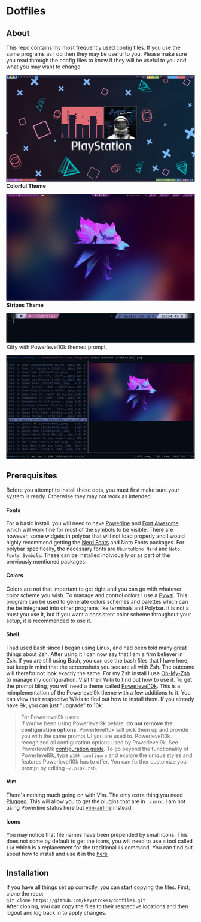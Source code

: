 # Dotfiles
## About
This repo contains my most frequently used config files. If you use the same programs as I do
then they may be useful to you. Please make sure you read through the config files to know if
they will be useful to you and what you may want to change.

![Colorful Theme Desktop](https://github.com/keystroke3/dotfiles/blob/master/screenshots/Colorful%20Theme%20shot2.png?raw=true)
**Colorful Theme**

![Stripes Theme Desktop](https://raw.githubusercontent.com/keystroke3/dotfiles/master/screenshots/Stripes%20Desktop.png)
**Stripes Theme**

![Kitty/Prompt](https://raw.githubusercontent.com/keystroke3/dotfiles/master/screenshots/kitty.png)
Kitty with Powerlevel10k themed prompt.

![ranger](https://raw.githubusercontent.com/keystroke3/dotfiles/master/screenshots/ranger.png)

## Prerequisites
Before you attempt to install these dots, you must first make sure your system is ready. Otherwise
they may not work as intended.

#### Fonts
For a basic install, you will need to have [Powerline](https://github.com/powerline/powerline) and [Font Awesome](https://github.com/FortAwesome/Font-Awesome) which will work fine for most of the
symbols to be visible. There are however, some widgets in polybar that will not load properly
and I would highly recommend getting the [Nerd Fonts](https://github.com/ryanoasis/nerd-fonts) and Noto Fonts packages. For polybar specifically, the necessary
fonts are `UbuntuMono Nerd` and `Noto Fonts Symbols`. These can be installed individually or as part of the previously
mentioned packages.

#### Colors
Colors are not that important to get right and you can go with whatever color scheme you wish. To manage
and control colors I use a [Pywal](https://github.com/dylanaraps/pywal). This program can be used to generate colors schemes and palettes which can 
the be integrated into other programs like terminals and Polybar. It is not a must you use it, but if you
want a consistent color scheme throughout your setup, it is recommended to use it.

#### Shell
I had used Bash since I began using Linux, and had been told many great things about Zsh. After using it
I can now say that I am a firm believer in Zsh. If you are still using Bash, you can use the bash files that
I have here, but keep in mind that the screenshots you see are all with Zsh. The outcome will therefor not look exactly the same.
For my Zsh install I use [Oh-My-Zsh](https://github.com/ohmyzsh/ohmyzsh) to manage my configuration. Visit their Wiki to find out how to use it. To get the prompt
bling, you will need a theme called [Powerlevel10k](https://github.com/romkatv/powerlevel10k). This is a reimplementation of the Powerlevel9k theme with a few additions to it.
You can view their respective Wikis to find out how to install them. If you already have 9k, you can just "upgrade" to 10k:

>For Powerlevel9k users  
If you've been using Powerlevel9k before, **do not remove the configuration options**. Powerlevel10k
will pick them up and provide you with the same prompt UI you are used to. Powerlevel10k recognized
all configuration options used by Powerlevel9k. See Powerlevel9k
[configuration guide](https://github.com/Powerlevel9k/powerlevel9k/blob/master/README.md#prompt-customization).
To go beyond the functionality of Powerlevel9k, type `p10k configure` and explore the unique styles
and features Powerlevel10k has to offer. You can further customize your prompt by editing
`~/.p10k.zsh`.

#### Vim
There's nothing much going on with Vim. The only extra thing you need [Plugged](https://github.com/junegunn/vim-plug). This will
allow you to get the plugins that are in `.vimrc`. I am not using Powerline status here but [vim-airline](https://github.com/vim-airline/vim-airline) instead.

#### Icons
You may notice that file names have been prepended by small icons. This does not come by default to get the icons, you will need to use a tool called `lsd` which is a replacement for the traditional `ls` command. You can find out about how to install and use it in the [here](https://github.com/Peltoche/lsd)


## Installation
If you have all things set up correctly, you can start copying the files. First, clone the repo:  
`git clone https://github.com/keystroke3/dotfiles.git`  
After cloning, you can copy the files to their respective locations and then logout and log back in to apply changes.
